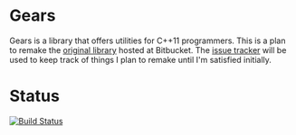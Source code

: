 # Gears

Gears is a library that offers utilities for C++11 programmers. This is a plan to remake the [original library][1] hosted at Bitbucket. The [issue tracker][2] will be used to keep track of things I plan to remake until I'm satisfied initially.

[1]: https://bitbucket.org/Rapptz/gears
[2]: https://github.com/Rapptz/Gears/issues?milestone=1&state=open

# Status

[![Build Status](https://travis-ci.org/Rapptz/Gears.png?branch=master)](https://travis-ci.org/Rapptz/Gears)
